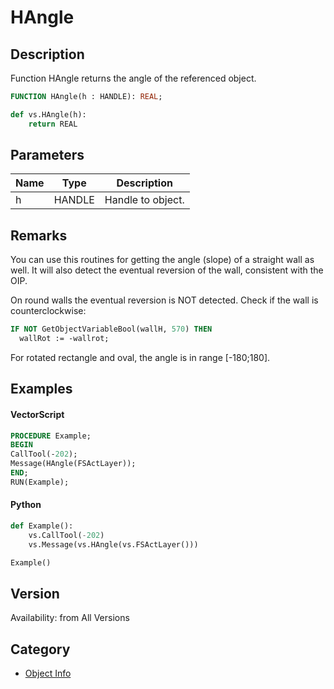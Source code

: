 # HAngle

## Description
Function HAngle returns the angle of the referenced object.

```pascal
FUNCTION HAngle(h : HANDLE): REAL;
```

```python
def vs.HAngle(h):
    return REAL
```

## Parameters
|Name|Type|Description|
|---|---|---|
|h|HANDLE|Handle to object.|

## Remarks
You can use this routines for getting the angle (slope) of a straight wall as well.
It will also detect the eventual reversion of the wall, consistent with the OIP.

On round walls the eventual reversion is NOT detected. Check if the wall is counterclockwise:
```pascal
IF NOT GetObjectVariableBool(wallH, 570) THEN
  wallRot := -wallrot;
```

For rotated rectangle and oval, the angle is in range [-180;180].

## Examples
#### VectorScript ####
```pascal
PROCEDURE Example;
BEGIN
CallTool(-202);
Message(HAngle(FSActLayer));
END;
RUN(Example);
```
#### Python ####
```python
def Example():
	vs.CallTool(-202)
	vs.Message(vs.HAngle(vs.FSActLayer()))

Example()
```

## Version
Availability: from All Versions

## Category
* [Object Info](../Categories/Object%20Info.md)
